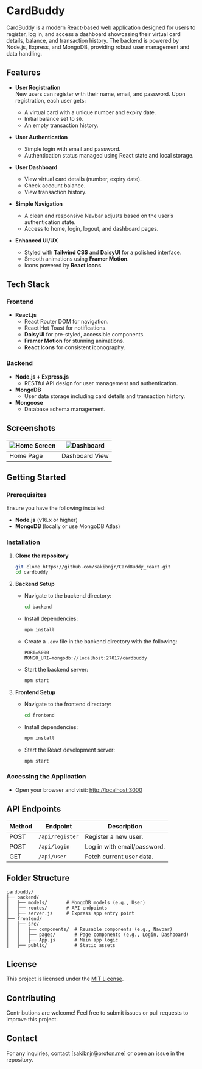 # **CardBuddy**

CardBuddy is a modern React-based web application designed for users to register, log in, and access a dashboard showcasing their virtual card details, balance, and transaction history. The backend is powered by Node.js, Express, and MongoDB, providing robust user management and data handling.  

## **Features**

- **User Registration**  
  New users can register with their name, email, and password. Upon registration, each user gets:  
  - A virtual card with a unique number and expiry date.  
  - Initial balance set to `$0`.  
  - An empty transaction history.  

- **User Authentication**  
  - Simple login with email and password.  
  - Authentication status managed using React state and local storage.  

- **User Dashboard**  
  - View virtual card details (number, expiry date).  
  - Check account balance.  
  - View transaction history.  

- **Simple Navigation**  
  - A clean and responsive Navbar adjusts based on the user’s authentication state.  
  - Access to home, login, logout, and dashboard pages.  

- **Enhanced UI/UX**  
  - Styled with **Tailwind CSS** and **DaisyUI** for a polished interface.  
  - Smooth animations using **Framer Motion**.  
  - Icons powered by **React Icons**.  

## **Tech Stack**

### **Frontend**
- **React.js**  
  - React Router DOM for navigation.  
  - React Hot Toast for notifications.  
  - **DaisyUI** for pre-styled, accessible components.  
  - **Framer Motion** for stunning animations.  
  - **React Icons** for consistent iconography.  

### **Backend**
- **Node.js + Express.js**  
  - RESTful API design for user management and authentication.  
- **MongoDB**  
  - User data storage including card details and transaction history.  
- **Mongoose**  
  - Database schema management.

## **Screenshots**

| ![Home Screen](https://via.placeholder.com/600x300?text=Home+Screen) | ![Dashboard](https://via.placeholder.com/600x300?text=Dashboard) |
|---|---|
| Home Page | Dashboard View |

## **Getting Started**

### **Prerequisites**

Ensure you have the following installed:  
- **Node.js** (v16.x or higher)  
- **MongoDB** (locally or use MongoDB Atlas)  

### **Installation**

1. **Clone the repository**  
   ```bash
   git clone https://github.com/sakibnjr/CardBuddy_react.git
   cd cardbuddy
   ```

2. **Backend Setup**  
   - Navigate to the backend directory:  
     ```bash
     cd backend
     ```  
   - Install dependencies:  
     ```bash
     npm install
     ```  
   - Create a `.env` file in the backend directory with the following:  
     ```env
     PORT=5000
     MONGO_URI=mongodb://localhost:27017/cardbuddy
     ```  
   - Start the backend server:  
     ```bash
     npm start
     ```  

3. **Frontend Setup**  
   - Navigate to the frontend directory:  
     ```bash
     cd frontend
     ```  
   - Install dependencies:  
     ```bash
     npm install
     ```  
   - Start the React development server:  
     ```bash
     npm start
     ```  

### **Accessing the Application**

- Open your browser and visit: [http://localhost:3000](http://localhost:3000)

## **API Endpoints**

| Method | Endpoint          | Description                |
|--------|-------------------|----------------------------|
| POST   | `/api/register`   | Register a new user.       |
| POST   | `/api/login`      | Log in with email/password.|
| GET    | `/api/user`       | Fetch current user data.   |

## **Folder Structure**

```plaintext
cardbuddy/
├── backend/
│   ├── models/       # MongoDB models (e.g., User)
│   ├── routes/       # API endpoints
│   ├── server.js     # Express app entry point
├── frontend/
│   ├── src/
│   │   ├── components/  # Reusable components (e.g., Navbar)
│   │   ├── pages/       # Page components (e.g., Login, Dashboard)
│   │   ├── App.js       # Main app logic
│   ├── public/          # Static assets
```

## **License**

This project is licensed under the [MIT License](https://opensource.org/licenses/MIT).

## **Contributing**

Contributions are welcome! Feel free to submit issues or pull requests to improve this project.

## **Contact**

For any inquiries, contact [sakibnjr@proton.me] or open an issue in the repository.
